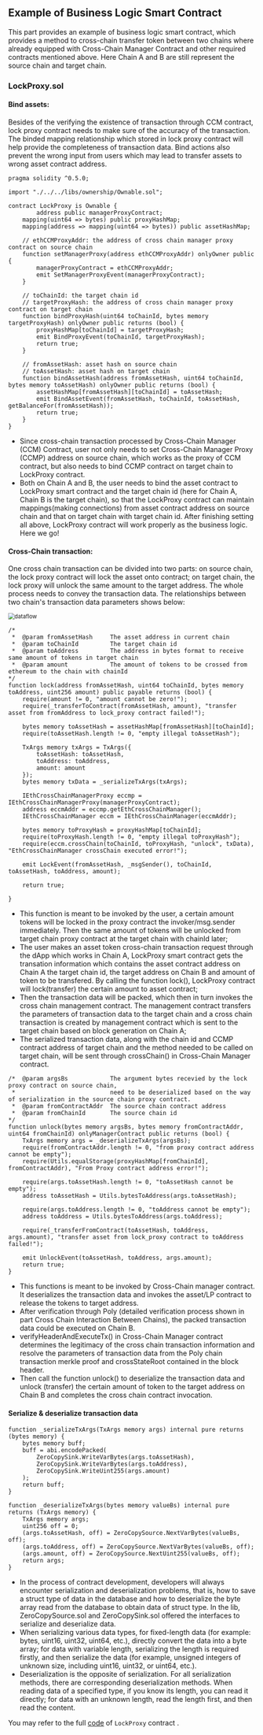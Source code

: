 ## Example of Business Logic Smart Contract

This part provides an example of business logic smart contract, which provides a method to cross-chain transfer token between two chains where already equipped with Cross-Chain Manager Contract and other required contracts mentioned above. Here Chain A and B are still represent the source chain and target chain.

### LockProxy.sol

#### Bind assets:

Besides of the verifying the existence of transaction through CCM contract, lock proxy contract needs to make sure of the accuracy of the transaction. The binded mapping relationship which stored in lock proxy contract will help provide the completeness of transaction data. Bind actions also prevent the wrong input from users which may lead to transfer assets to wrong asset contract address.

```solidity
pragma solidity ^0.5.0;

import "./../../libs/ownership/Ownable.sol";

contract LockProxy is Ownable {
		address public managerProxyContract;
    mapping(uint64 => bytes) public proxyHashMap;
    mapping(address => mapping(uint64 => bytes)) public assetHashMap;
    
    // ethCCMProxyAddr: the address of cross chain manager proxy contract on source chain           
    function setManagerProxy(address ethCCMProxyAddr) onlyOwner public {
        managerProxyContract = ethCCMProxyAddr;
        emit SetManagerProxyEvent(managerProxyContract);
    }
    
    // toChainId: the target chain id
    // targetProxyHash: the address of cross chain manager proxy contract on target chain
    function bindProxyHash(uint64 toChainId, bytes memory targetProxyHash) onlyOwner public returns (bool) {
        proxyHashMap[toChainId] = targetProxyHash;
        emit BindProxyEvent(toChainId, targetProxyHash);
        return true;
    }
    
    // fromAssetHash: asset hash on source chain 
    // toAssetHash: asset hash on target chain
    function bindAssetHash(address fromAssetHash, uint64 toChainId, bytes memory toAssetHash) onlyOwner public returns (bool) {
        assetHashMap[fromAssetHash][toChainId] = toAssetHash;
        emit BindAssetEvent(fromAssetHash, toChainId, toAssetHash, getBalanceFor(fromAssetHash));
        return true;
    }
}
```

- Since cross-chain transaction processed by Cross-Chain Manager (CCM) Contract, user not only needs to set Cross-Chain Manager Proxy (CCMP) address on source chain, which works as the proxy of CCM contract, but also needs to bind CCMP contract on target chain to LockProxy contract. 
- Both on Chain A and B, the user needs to bind the asset contract to LockProxy smart contract and the target chain id (here for Chain A, Chain B is the target chain), so that the LockProxy contract can maintain mappings(making connections) from asset contract address on source chain and that on target chain with target chain id. After finishing setting all above, LockProxy contract will work properly as the business logic. Here we go!

#### Cross-Chain transaction:

One cross chain transaction can be divided into two parts: on source chain, the lock proxy contract will lock the asset onto contract; on target chain, the lock proxy will unlock the same amount to the target address. The whole process needs to convey the transaction data. The relationships between two chain's transaction data parameters shows below:

<img src="/Users/onchain/Desktop/Poly_docs/How to Call the Cross Chain Smart Contract/resources/dataflow.jpeg" alt="dataflow" style="zoom:80%;" />

```solidity
/*  
 *  @param fromAssetHash     The asset address in current chain
 *  @param toChainId         The target chain id
 *  @param toAddress         The address in bytes format to receive same amount of tokens in target chain 
 *  @param amount            The amount of tokens to be crossed from ethereum to the chain with chainId
*/
function lock(address fromAssetHash, uint64 toChainId, bytes memory toAddress, uint256 amount) public payable returns (bool) {
    require(amount != 0, "amount cannot be zero!");
    require(_transferToContract(fromAssetHash, amount), "transfer asset from fromAddress to lock_proxy contract failed!");
        
    bytes memory toAssetHash = assetHashMap[fromAssetHash][toChainId];
    require(toAssetHash.length != 0, "empty illegal toAssetHash");

    TxArgs memory txArgs = TxArgs({
        toAssetHash: toAssetHash,
        toAddress: toAddress,
        amount: amount
    });
    bytes memory txData = _serializeTxArgs(txArgs);
        
    IEthCrossChainManagerProxy eccmp = IEthCrossChainManagerProxy(managerProxyContract);
    address eccmAddr = eccmp.getEthCrossChainManager();
    IEthCrossChainManager eccm = IEthCrossChainManager(eccmAddr);
        
    bytes memory toProxyHash = proxyHashMap[toChainId];
    require(toProxyHash.length != 0, "empty illegal toProxyHash");
    require(eccm.crossChain(toChainId, toProxyHash, "unlock", txData), "EthCrossChainManager crossChain executed error!");

    emit LockEvent(fromAssetHash, _msgSender(), toChainId, toAssetHash, toAddress, amount);
        
    return true;

}
```

- This function is meant to be invoked by the user, a certain amount tokens will be locked in the proxy contract the invoker/msg.sender immediately. Then the same amount of tokens will be unlocked from target chain proxy contract at the target chain with chainId later;
- The user makes an asset token cross-chain transaction request through the dApp which works in Chain A, LockProxy smart contract gets the transation information which contains the asset contract address on Chain A the target chain id, the target address on Chain B and amount of token to be transfered. By calling the function lock(), LockProxy contract will lock(transfer) the certain amount to asset contract;
- Then the transaction data will be packed, which then in turn invokes the cross chain management contract. The management contract transfers the parameters of transaction data to the target chain and a cross chain transaction is created by management contract which is sent to the target chain based on block generation on Chain A;
- The serialized transaction data, along with the chain id and CCMP contract address of target chain and the method needed to be called on target chain, will be sent through crossChain() in Cross-Chain Manager contract.

```solidity
/*  @param argsBs            The argument bytes recevied by the lock proxy contract on source chain, 
 *                           need to be deserialized based on the way of serialization in the source chain proxy contract.
 *  @param fromContractAddr  The source chain contract address
 *  @param fromChainId       The source chain id
*/
function unlock(bytes memory argsBs, bytes memory fromContractAddr, uint64 fromChainId) onlyManagerContract public returns (bool) {
    TxArgs memory args = _deserializeTxArgs(argsBs);
    require(fromContractAddr.length != 0, "from proxy contract address cannot be empty");
    require(Utils.equalStorage(proxyHashMap[fromChainId], fromContractAddr), "From Proxy contract address error!");
        
    require(args.toAssetHash.length != 0, "toAssetHash cannot be empty");
    address toAssetHash = Utils.bytesToAddress(args.toAssetHash);

    require(args.toAddress.length != 0, "toAddress cannot be empty");
    address toAddress = Utils.bytesToAddress(args.toAddress);

    require(_transferFromContract(toAssetHash, toAddress, args.amount), "transfer asset from lock_proxy contract to toAddress failed!");
        
    emit UnlockEvent(toAssetHash, toAddress, args.amount);
    return true;
}
```

- This functions is meant to be invoked by Cross-Chain manager contract. It deserializes the transaction data and invokes the asset/LP contract to release the tokens to target address.
- After verification through Poly (detailed verification process shown in part Cross Chain Interaction Between Chains), the packed transaction data could be executed on Chain B.
- verifyHeaderAndExecuteTx() in Cross-Chain Manager contract determines the legitimacy of the cross chain transaction information and resolve the parameters of transaction data from the Poly chain transaction merkle proof and crossStateRoot contained in the block header.
- Then call the function unlock() to deserialize the transaction data and unlock (transfer) the certain amount of token to the target address on Chain B and completes the cross chain contract invocation. 

#### Serialize & deserialize transaction data

```solidity
function _serializeTxArgs(TxArgs memory args) internal pure returns (bytes memory) {
    bytes memory buff;
    buff = abi.encodePacked(
        ZeroCopySink.WriteVarBytes(args.toAssetHash),
        ZeroCopySink.WriteVarBytes(args.toAddress),
        ZeroCopySink.WriteUint255(args.amount)
    );
    return buff;
}

function _deserializeTxArgs(bytes memory valueBs) internal pure returns (TxArgs memory) {
    TxArgs memory args;
    uint256 off = 0;
    (args.toAssetHash, off) = ZeroCopySource.NextVarBytes(valueBs, off);
    (args.toAddress, off) = ZeroCopySource.NextVarBytes(valueBs, off);
    (args.amount, off) = ZeroCopySource.NextUint255(valueBs, off);
    return args;
}
```

- In the process of contract development, developers will always encounter serialization and deserialization problems, that is, how to save a struct type of data in the database and how to deserialize the byte array read from the database to obtain data of struct type. In the lib, ZeroCopySource.sol and ZeroCopySink.sol offered the interfaces to serialize and deserialize data. 
- When serializing various data types, for fixed-length data (for example: bytes, uint16, uint32, uint64, etc.), directly convert the data into a byte array; for data with variable length, serializing the length is required firstly, and then serialize the data (for example, unsigned integers of unknown size, including uint16, uint32, or uint64, etc.).
- Deserialization is the opposite of serialization. For all serialization methods, there are corresponding deserialization methods. When reading data of a specified type, if you know its length, you can read it directly; for data with an unknown length, read the length first, and then read the content.

You may refer to the full [code](https://github.com/polynetwork/eth-contracts/blob/master/contracts/core/lock_proxy/LockProxy.sol) of `LockProxy` contract . 